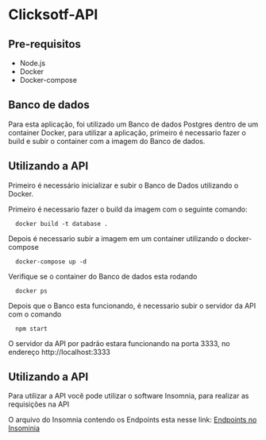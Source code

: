 # Clicksotf-API

## Pre-requisitos

- Node.js
- Docker
- Docker-compose

## Banco de dados

Para esta aplicação, foi utilizado um Banco de dados Postgres dentro de um container Docker, para utilizar a aplicação, primeiro é necessario fazer o build e subir o container com a imagem do Banco de dados.

## Utilizando a API

Primeiro é necessário inicializar e subir o Banco de Dados utilizando o Docker.

Primeiro é necessario fazer o build da imagem com o seguinte comando:

``` 
  docker build -t database . 
```

Depois é necessario subir a imagem em um container utilizando o docker-compose

``` 
  docker-compose up -d 
```

Verifique se o container do Banco de dados esta rodando 

``` 
  docker ps 
```

Depois que o Banco esta funcionando, é necessario subir o servidor da API com o comando 

``` 
  npm start
```

O servidor da API por padrão estara funcionando na porta 3333, no endereço http://localhost:3333

## Utilizando a API

Para utilizar a API você pode utilizar o software Insomnia, para realizar as requisições na API

O arquivo do Insomnia contendo os Endpoints esta nesse link: [Endpoints no Insominia](./Insomnia_2021-05-19.json)
